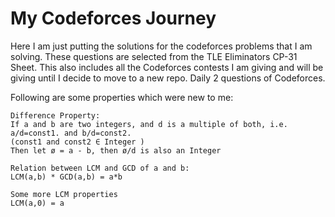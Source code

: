 # My Codeforces Journey

Here I am just putting the solutions for the codeforces problems that I am solving.
These questions are selected from the TLE Eliminators CP-31 Sheet.
This also includes all the Codeforces contests I am giving and will be giving until I decide to move to a new repo.
Daily 2 questions of Codeforces.

Following are some properties which were new to me:

```
Difference Property:
If a and b are two integers, and d is a multiple of both, i.e. a/d=const1. and b/d=const2.
(const1 and const2 ∈ Integer )
Then let ø = a - b, then ø/d is also an Integer
```

```
Relation between LCM and GCD of a and b:
LCM(a,b) * GCD(a,b) = a*b

Some more LCM properties
LCM(a,0) = a
```
